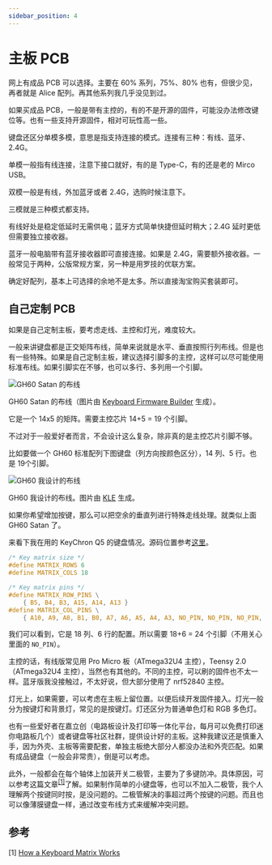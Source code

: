 ```yaml
---
sidebar_position: 4
---
```


# 主板 PCB

网上有成品 PCB 可以选择。主要在 60% 系列，75%、80% 也有，但很少见，再者就是 Alice 配列。再其他系列我几乎没见到过。

如果买成品 PCB，一般是带有主控的，有的不是开源的固件，可能没办法修改键位等。也有一些支持开源固件，相对可玩性高一些。

键盘还区分单模多模，意思是指支持连接的模式。连接有三种：有线、蓝牙、2.4G。

单模一般指有线连接，注意下接口就好，有的是 Type-C，有的还是老的 Mirco USB。

双模一般是有线，外加蓝牙或者 2.4G，选购时候注意下。

三模就是三种模式都支持。

有线好处是稳定低延时无需供电；蓝牙方式简单快捷但延时稍大；2.4G 延时更低但需要独立接收器。

蓝牙一般电脑带有蓝牙接收器即可直接连接。如果是 2.4G，需要额外接收器。一般常见于两种，公版常规方案，另一种是用罗技的优联方案。

确定好配列，基本上可选择的余地不是太多。所以直接淘宝购买套装即可。

## 自己定制 PCB

如果是自己定制主板，要考虑走线、主控和灯光，难度较大。

一般来讲键盘都是正交矩阵布线，简单来说就是水平、垂直按照行列布线。但是也有一些特殊。如果是自己定制主板，建议选择引脚多的主控，这样可以尽可能使用标准布线。如果引脚实在不够，也可以多行、多列用一个引脚。

![GH60 Satan 的布线](https://cdn1.yukapril.com/knowledge/keyboard-customization-3.png)

GH60 Satan 的布线（图片由 [Keyboard Firmware Builder](https://kbfirmware.com) 生成）。

它是一个 14x5 的矩阵。需要主控芯片 14+5 = 19 个引脚。

不过对于一般爱好者而言，不会设计这么复杂，除非真的是主控芯片引脚不够。

比如要做一个 GH60 标准配列下图键盘（列方向按颜色区分），14 列、5 行。也是 19个引脚。

![GH60 我设计的布线](https://cdn1.yukapril.com/knowledge/keyboard-customization-4.png)

GH60
我设计的布线。图片由 [KLE](http://www.keyboard-layout-editor.com/##@@_c=%23ff9191&t=%23000%3B&=~`&_c=%23c8a1ff&t=%23000000%3B&=!1&_c=%2391e9ff%3B&=%2F@2&_c=%23a3ffc3%3B&=%233&_c=%23deff87%3B&=$4&_c=%23ffcf5c%3B&=%255&_c=%23ffa85e%3B&=^6&_c=%23ff9191%3B&=%2F&7&_c=%23c8a1ff%3B&=*8&_c=%2391e9ff%3B&=(9&_c=%23a3ffc3%3B&=)0&_c=%23deff87%3B&=%2F_-&_c=%23ffcf5c%3B&=+%2F=&_c=%23ffa85e&w:2%3B&=Backspace%3B&@_c=%23ff9191&w:1.5%3B&=Tab&_c=%23c8a1ff%3B&=Q&_c=%2391e9ff%3B&=W&_c=%23a3ffc3%3B&=E&_c=%23deff87%3B&=R&_c=%23ffcf5c%3B&=T&_c=%23ffa85e%3B&=Y&_c=%23ff9191%3B&=U&_c=%23c8a1ff%3B&=I&_c=%2391e9ff%3B&=O&_c=%23a3ffc3%3B&=P&_c=%23deff87%3B&={[&_c=%23ffcf5c%3B&=}]&_c=%23ffa85e&w:1.5%3B&=|\%3B&@_c=%23ff9191&w:1.75%3B&=Caps)
生成。

如果你希望增加按键，那么可以把空余的垂直列进行特殊走线处理。就类似上面 GH60 Satan 了。

来看下我在用的 KeyChron Q5 的键盘情况。源码位置参考[这里](https://github.com/Keychron/qmk_firmware/blob/master/keyboards/keychron/q5/config.h)。

```c
/* Key matrix size */
#define MATRIX_ROWS 6
#define MATRIX_COLS 18

/* Key matrix pins */
#define MATRIX_ROW_PINS \
    { B5, B4, B3, A15, A14, A13 }
#define MATRIX_COL_PINS \
    { A10, A9, A8, B1, B0, A7, A6, A5, A4, A3, NO_PIN, NO_PIN, NO_PIN, NO_PIN, NO_PIN, NO_PIN, NO_PIN, NO_PIN }
```

我们可以看到，它是 18 列、6 行的配置。所以需要 18+6 = 24 个引脚（不用关心里面的 `NO_PIN`）。

主控的话，有线版常见用 Pro Micro 板（ATmega32U4 主控），Teensy 2.0（ATmega32U4 主控），当然也有其他的。不同的主控，可以刷的固件也不太一样。蓝牙版我没接触过，不太好说，但大部分使用了 nrf52840 主控。

灯光上，如果需要，可以考虑在主板上留位置。以便后续开发固件接入。灯光一般分为按键灯和背景灯，常见的是按键灯。灯还区分为普通单色灯和 RGB 多色灯。

也有一些爱好者在嘉立创（电路板设计及打印等一体化平台，每月可以免费打印迷你电路板几个）或者键盘等社区社群，提供设计好的主板。这种我建议还是慎重入手，因为外壳、主板等需要配套，单独主板绝大部分人都没办法和外壳匹配。如果有成品键盘（一般会非常贵），倒是可以考虑。

此外，一般都会在每个轴体上加装开关二极管，主要为了多键防冲。具体原因，可以参考这篇文章<sup>[[1]](#参考)</sup>了解。如果制作简单的小键盘等，也可以不加入二极管，我个人理解两个按键同时按，是没问题的。二极管解决的事超过两个按键的问题。而且也可以像薄膜键盘一样，通过改变布线方式来缓解冲突问题。

## 参考

[1]&nbsp;[How a Keyboard Matrix Works](https://docs.qmk.fm/#/zh-cn/how_a_matrix_works)
